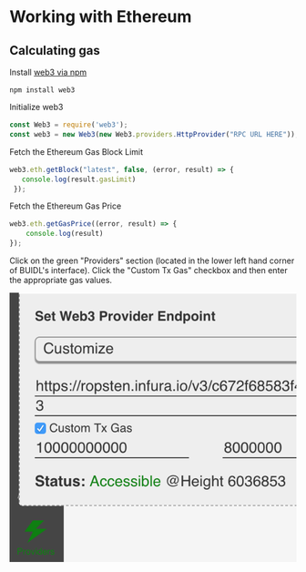 # Working with Ethereum

## Calculating gas
Install [web3 via npm](https://www.npmjs.com/package/web3)
```
npm install web3
```
Initialize web3
```javascript
const Web3 = require('web3');
const web3 = new Web3(new Web3.providers.HttpProvider("RPC URL HERE"));
```
Fetch the Ethereum Gas Block Limit
```javascript
web3.eth.getBlock("latest", false, (error, result) => {
   console.log(result.gasLimit)
 });
 ```
Fetch the Ethereum Gas Price
```javascript
web3.eth.getGasPrice((error, result) => {
	console.log(result)
});
```
Click on the green "Providers" section (located in the lower left hand corner of BUIDL's interface). Click the "Custom Tx Gas" checkbox and then enter the appropriate gas values.

![](../.gitbook/assets/buidl-working_with_ethereum-01.png)

